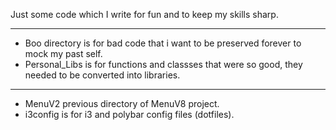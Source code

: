 Just some  code which I write for fun and to keep my skills sharp.
______________________________________
- Boo directory is for bad code that i want to be preserved forever to mock my past self.
- Personal_Libs is for functions and classses that were so good, they needed to be converted into libraries.
_______________________________________
- MenuV2 previous directory of MenuV8 project.
- i3config is for i3 and polybar config files (dotfiles).
